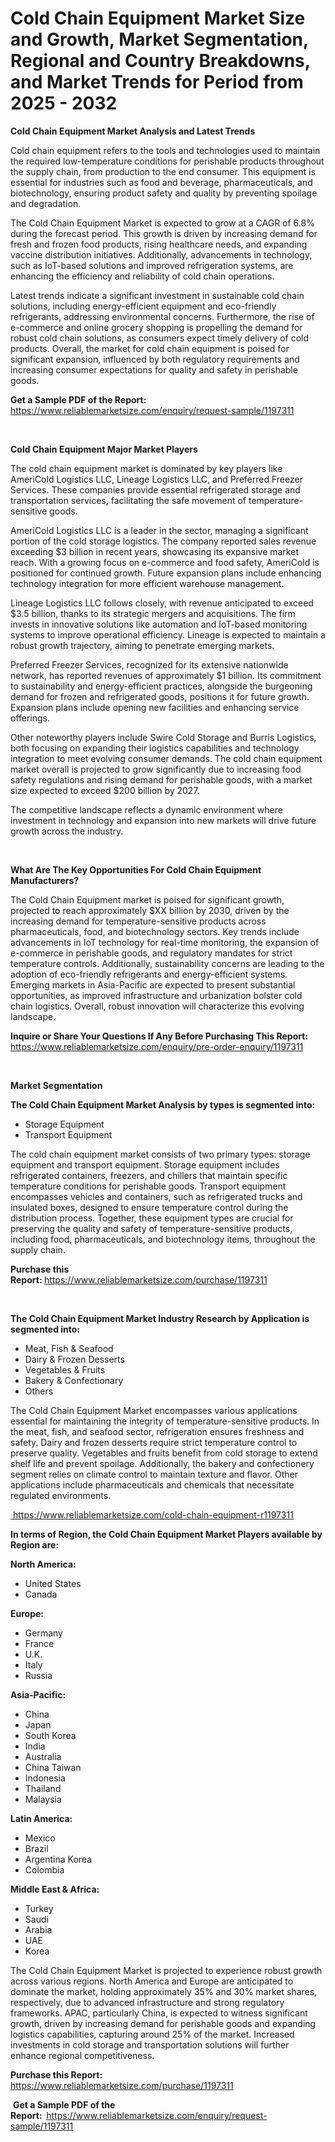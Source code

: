 <p><h1>Cold Chain Equipment Market Size and Growth, Market Segmentation, Regional and Country Breakdowns, and Market Trends for Period from 2025 -  2032</h1></p><p><strong>Cold Chain Equipment Market Analysis and Latest Trends</strong></p>
<p><p>Cold chain equipment refers to the tools and technologies used to maintain the required low-temperature conditions for perishable products throughout the supply chain, from production to the end consumer. This equipment is essential for industries such as food and beverage, pharmaceuticals, and biotechnology, ensuring product safety and quality by preventing spoilage and degradation.</p><p>The Cold Chain Equipment Market is expected to grow at a CAGR of 6.8% during the forecast period. This growth is driven by increasing demand for fresh and frozen food products, rising healthcare needs, and expanding vaccine distribution initiatives. Additionally, advancements in technology, such as IoT-based solutions and improved refrigeration systems, are enhancing the efficiency and reliability of cold chain operations.</p><p>Latest trends indicate a significant investment in sustainable cold chain solutions, including energy-efficient equipment and eco-friendly refrigerants, addressing environmental concerns. Furthermore, the rise of e-commerce and online grocery shopping is propelling the demand for robust cold chain solutions, as consumers expect timely delivery of cold products. Overall, the market for cold chain equipment is poised for significant expansion, influenced by both regulatory requirements and increasing consumer expectations for quality and safety in perishable goods.</p></p>
<p><strong>Get a Sample PDF of the Report:&nbsp;</strong> <a href="https://www.reliablemarketsize.com/enquiry/request-sample/1197311?utm_campaign=2462&utm_medium=2&utm_source=Github&utm_content=ia&utm_term=16042025&utm_id=cold-chain-equipment">https://www.reliablemarketsize.com/enquiry/request-sample/1197311</a></p>
<p>&nbsp;</p>
<p><strong>Cold Chain Equipment Major Market Players</strong></p>
<p><p>The cold chain equipment market is dominated by key players like AmeriCold Logistics LLC, Lineage Logistics LLC, and Preferred Freezer Services. These companies provide essential refrigerated storage and transportation services, facilitating the safe movement of temperature-sensitive goods.</p><p>AmeriCold Logistics LLC is a leader in the sector, managing a significant portion of the cold storage logistics. The company reported sales revenue exceeding $3 billion in recent years, showcasing its expansive market reach. With a growing focus on e-commerce and food safety, AmeriCold is positioned for continued growth. Future expansion plans include enhancing technology integration for more efficient warehouse management.</p><p>Lineage Logistics LLC follows closely, with revenue anticipated to exceed $3.5 billion, thanks to its strategic mergers and acquisitions. The firm invests in innovative solutions like automation and IoT-based monitoring systems to improve operational efficiency. Lineage is expected to maintain a robust growth trajectory, aiming to penetrate emerging markets.</p><p>Preferred Freezer Services, recognized for its extensive nationwide network, has reported revenues of approximately $1 billion. Its commitment to sustainability and energy-efficient practices, alongside the burgeoning demand for frozen and refrigerated goods, positions it for future growth. Expansion plans include opening new facilities and enhancing service offerings.</p><p>Other noteworthy players include Swire Cold Storage and Burris Logistics, both focusing on expanding their logistics capabilities and technology integration to meet evolving consumer demands. The cold chain equipment market overall is projected to grow significantly due to increasing food safety regulations and rising demand for perishable goods, with a market size expected to exceed $200 billion by 2027. </p><p>The competitive landscape reflects a dynamic environment where investment in technology and expansion into new markets will drive future growth across the industry.</p></p>
<p>&nbsp;</p>
<p><strong>What Are The Key Opportunities For Cold Chain Equipment Manufacturers?</strong></p>
<p><p>The Cold Chain Equipment market is poised for significant growth, projected to reach approximately $XX billion by 2030, driven by the increasing demand for temperature-sensitive products across pharmaceuticals, food, and biotechnology sectors. Key trends include advancements in IoT technology for real-time monitoring, the expansion of e-commerce in perishable goods, and regulatory mandates for strict temperature controls. Additionally, sustainability concerns are leading to the adoption of eco-friendly refrigerants and energy-efficient systems. Emerging markets in Asia-Pacific are expected to present substantial opportunities, as improved infrastructure and urbanization bolster cold chain logistics. Overall, robust innovation will characterize this evolving landscape.</p></p>
<p><strong>Inquire or Share Your Questions If Any Before Purchasing This Report:</strong> <a href="https://www.reliablemarketsize.com/enquiry/pre-order-enquiry/1197311?utm_campaign=2462&utm_medium=2&utm_source=Github&utm_content=ia&utm_term=16042025&utm_id=cold-chain-equipment">https://www.reliablemarketsize.com/enquiry/pre-order-enquiry/1197311</a></p>
<p>&nbsp;</p>
<p><strong>Market Segmentation</strong></p>
<p><strong>The Cold Chain Equipment Market Analysis by types is segmented into:</strong></p>
<p><ul><li>Storage Equipment</li><li>Transport Equipment</li></ul></p>
<p><p>The cold chain equipment market consists of two primary types: storage equipment and transport equipment. Storage equipment includes refrigerated containers, freezers, and chillers that maintain specific temperature conditions for perishable goods. Transport equipment encompasses vehicles and containers, such as refrigerated trucks and insulated boxes, designed to ensure temperature control during the distribution process. Together, these equipment types are crucial for preserving the quality and safety of temperature-sensitive products, including food, pharmaceuticals, and biotechnology items, throughout the supply chain.</p></p>
<p><strong>Purchase this Report:&nbsp;</strong><a href="https://www.reliablemarketsize.com/purchase/1197311?utm_campaign=2462&utm_medium=2&utm_source=Github&utm_content=ia&utm_term=16042025&utm_id=cold-chain-equipment">https://www.reliablemarketsize.com/purchase/1197311</a></p>
<p>&nbsp;</p>
<p><strong>The Cold Chain Equipment Market Industry Research by Application is segmented into:</strong></p>
<p><ul><li>Meat, Fish & Seafood</li><li>Dairy & Frozen Desserts</li><li>Vegetables & Fruits</li><li>Bakery & Confectionary</li><li>Others</li></ul></p>
<p><p>The Cold Chain Equipment Market encompasses various applications essential for maintaining the integrity of temperature-sensitive products. In the meat, fish, and seafood sector, refrigeration ensures freshness and safety. Dairy and frozen desserts require strict temperature control to preserve quality. Vegetables and fruits benefit from cold storage to extend shelf life and prevent spoilage. Additionally, the bakery and confectionery segment relies on climate control to maintain texture and flavor. Other applications include pharmaceuticals and chemicals that necessitate regulated environments.</p></p>
<p><a href="https://www.reliablemarketsize.com/cold-chain-equipment-r1197311?utm_campaign=2462&utm_medium=2&utm_source=Github&utm_content=ia&utm_term=16042025&utm_id=cold-chain-equipment">&nbsp;https://www.reliablemarketsize.com/cold-chain-equipment-r1197311</a></p>
<p><strong>In terms of Region, the Cold Chain Equipment Market Players available by Region are:</strong></p>
<p>
    <p> <strong> North America: </strong>
        <ul>
            <li>United States</li>
            <li>Canada</li>
        </ul>
        </p> 
    <p> <strong> Europe: </strong>
        <ul>
            <li>Germany</li>
            <li>France</li>
            <li>U.K.</li>
            <li>Italy</li>
            <li>Russia</li>
        </ul>
        </p> 
    <p> <strong> Asia-Pacific: </strong>
        <ul>
            <li>China</li>
            <li>Japan</li>
            <li>South Korea</li>
            <li>India</li>
            <li>Australia</li>
            <li>China Taiwan</li>
            <li>Indonesia</li>
            <li>Thailand</li>
            <li>Malaysia</li>
        </ul>
        </p> 
    <p> <strong> Latin America: </strong>
        <ul>
            <li>Mexico</li>
            <li>Brazil</li>
            <li>Argentina Korea</li>
            <li>Colombia</li>
        </ul>
        </p> 
    <p> <strong> Middle East & Africa: </strong>
        <ul>
            <li>Turkey</li>
            <li>Saudi</li>
            <li>Arabia</li>
            <li>UAE</li>
            <li>Korea</li>
        </ul>
    </p>
    </p>
<p><p>The Cold Chain Equipment Market is projected to experience robust growth across various regions. North America and Europe are anticipated to dominate the market, holding approximately 35% and 30% market shares, respectively, due to advanced infrastructure and strong regulatory frameworks. APAC, particularly China, is expected to witness significant growth, driven by increasing demand for perishable goods and expanding logistics capabilities, capturing around 25% of the market. Increased investments in cold storage and transportation solutions will further enhance regional competitiveness.</p></p>
<p><strong>Purchase this Report: </strong><a href="https://www.reliablemarketsize.com/purchase/1197311?utm_campaign=2462&utm_medium=2&utm_source=Github&utm_content=ia&utm_term=16042025&utm_id=cold-chain-equipment">https://www.reliablemarketsize.com/purchase/1197311</a></p>
<p>&nbsp;<strong>Get a Sample PDF of the Report:&nbsp;&nbsp;</strong><a href="https://www.reliablemarketsize.com/enquiry/request-sample/1197311?utm_campaign=2462&utm_medium=2&utm_source=Github&utm_content=ia&utm_term=16042025&utm_id=cold-chain-equipment">https://www.reliablemarketsize.com/enquiry/request-sample/1197311</a></p>
<p><strong></strong></p>
<p><p></p><p></p><p></p></p>
